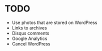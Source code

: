 # TODO

* Use photos that are stored on WordPress
* Links to archives
* Disqus comments
* Google Analytics
* Cancel WordPress
